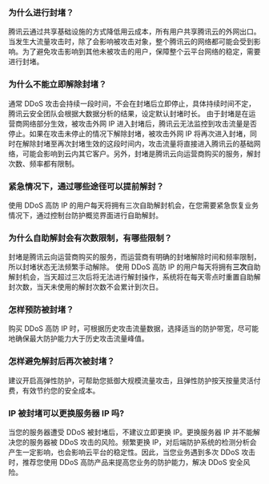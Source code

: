 
### 为什么进行封堵？
腾讯云通过共享基础设施的方式降低用云成本，所有用户共享腾讯云的外网出口。当发生大流量攻击时，除了会影响被攻击对象，整个腾讯云的网络都可能会受到影响。为了避免攻击影响到其他未被攻击的用户，保障整个云平台网络的稳定，需要进行封堵。

### 为什么不能立即解除封堵？
通常 DDoS 攻击会持续一段时间，不会在封堵后立即停止，具体持续时间不定，腾讯云安全团队会根据大数据分析的结果，设定默认封堵时长。
由于封堵是在运营商网络部分生效，被攻击外网 IP 进入封堵后，腾讯云无法监控到攻击流量是否停止。如果在攻击未停止的情况下解除封堵，被攻击外网 IP 将再次进入封堵，同时在解除封堵至再次封堵生效的这段时间内，攻击流量将直接进入腾讯云的基础网络，可能会影响到云内其它客户。另外，封堵是腾讯云向运营商购买的服务，解封次数、频率都有限制。

### 紧急情况下，通过哪些途径可以提前解封？
使用 DDoS 高防 IP 的用户每天将拥有三次自助解封机会，在您需要紧急恢复业务情况下，通过控制台防护概览界面进行自助解封。

### 为什么自助解封会有次数限制，有哪些限制？
封堵是腾讯云向运营商购买的服务，而运营商有明确的封堵解除时间和频率限制，所以封堵状态无法频繁手动解除。
使用 DDoS 高防 IP 的用户每天将拥有**三次**自助解封机会，当天超过三次后将无法进行解封操作，系统将在每天零点时重置自助解封次数，当天未使用的解封次数不会累计到次日。


### 怎样预防被封堵？
购买 DDoS 高防 IP 时，可根据历史攻击流量数据，选择适当的防护带宽，尽可能地确保最大防护能力大于历史攻击流量峰值。

### 怎样避免解封后再次被封堵？
建议开启高弹性防护，可帮助您抵御大规模流量攻击，且弹性防护按天按量灵活付费，有效节约您的安全成本。

### IP 被封堵可以更换服务器 IP 吗?
当您的服务器遭受 DDoS 被封堵后，不建议立即更换 IP。更换服务器 IP 并不能解决您的服务器被 DDoS 攻击的风险。频繁更换 IP，对后端防护系统的检测分析会产生一定影响，也会影响云平台的稳定性。因此，当您业务遇到多次 DDoS 攻击时，推荐您使用 DDoS 高防产品来提高您业务的防护能力，解决 DDoS 安全风险。
